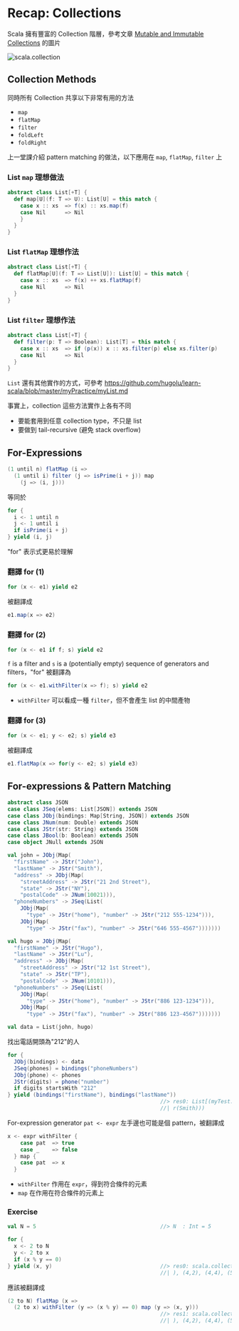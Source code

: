 # Recap: Collections

Scala 擁有豐富的 Collection 階層，參考文章 [Mutable and Immutable Collections](http://docs.scala-lang.org/overviews/collections/overview.html) 的圖片

![scala.collection](http://docs.scala-lang.org/resources/images/collections.png)

## Collection Methods

同時所有 Collection 共享以下非常有用的方法
- `map`
- `flatMap`
- `filter`
- `foldLeft`
- `foldRight`
 
上一堂課介紹 pattern matching 的做法，以下應用在 `map`, `flatMap`, `filter` 上

### List `map` 理想做法
```scala
abstract class List[+T] {
  def map[U](f: T => U): List[U] = this match {
    case x :: xs  => f(x) :: xs.map(f)
    case Nil      => Nil
    }
  }
}
```

### List `flatMap` 理想作法
```scala
abstract class List[+T] {
  def flatMap[U](f: T => List[U]): List[U] = this match {
    case x :: xs  => f(x) ++ xs.flatMap(f)
    case Nil      => Nil
  }
}
```

### List `filter` 理想作法
```scala
abstract class List[+T] {
  def filter(p: T => Boolean): List[T] = this match {
    case x :: xs  => if (p(x)) x :: xs.filter(p) else xs.filter(p)
    case Nil      => Nil
  }
}
```

`List` 還有其他實作的方式，可參考 https://github.com/hugolu/learn-scala/blob/master/myPractice/myList.md

事實上，collection 這些方法實作上各有不同
- 要能套用到任意 collection type，不只是 list
- 要做到 tail-recursive (避免 stack overflow)

## For-Expressions

```scala
(1 until n) flatMap (i =>
  (1 until i) filter (j => isPrime(i + j)) map
    (j => (i, j)))
```
等同於
```scala
for {
  i <- 1 until n
  j <- 1 until i
  if isPrime(i + j)
} yield (i, j)
```
"for" 表示式更易於理解

### 翻譯 for (1)
```scala
for (x <- e1) yield e2
```
被翻譯成
```scala
e1.map(x => e2)
```

### 翻譯 for (2)
```scala
for (x <- e1 if f; s) yield e2
```
`f` is a filter and `s` is a (potentially empty) sequence of generators and filters，"for" 被翻譯為
```scala
for (x <- e1.withFilter(x => f); s) yield e2
```
- `withFilter` 可以看成一種 `filter`，但不會產生 list 的中間產物

### 翻譯 for (3)
```scala
for (x <- e1; y <- e2; s) yield e3
```
被翻譯成
```scala
e1.flatMap(x => for(y <- e2; s) yield e3)
```

## For-expressions & Pattern Matching

```scala
abstract class JSON
case class JSeq(elems: List[JSON]) extends JSON
case class JObj(bindings: Map[String, JSON]) extends JSON
case class JNum(num: Double) extends JSON
case class JStr(str: String) extends JSON
case class JBool(b: Boolean) extends JSON
case object JNull extends JSON

val john = JObj(Map(
  "firstName" -> JStr("John"),
  "lastName" -> JStr("Smith"),
  "address" -> JObj(Map(
    "streetAddress" -> JStr("21 2nd Street"),
    "state" -> JStr("NY"),
    "postalCode" -> JNum(10021))),
  "phoneNumbers" -> JSeq(List(
    JObj(Map(
      "type" -> JStr("home"), "number" -> JStr("212 555-1234"))),
    JObj(Map(
      "type" -> JStr("fax"), "number" -> JStr("646 555-4567")))))))

val hugo = JObj(Map(
  "firstName" -> JStr("Hugo"),
  "lastName" -> JStr("Lu"),
  "address" -> JObj(Map(
    "streetAddress" -> JStr("12 1st Street"),
    "state" -> JStr("TP"),
    "postalCode" -> JNum(10101))),
  "phoneNumbers" -> JSeq(List(
    JObj(Map(
      "type" -> JStr("home"), "number" -> JStr("886 123-1234"))),
    JObj(Map(
      "type" -> JStr("fax"), "number" -> JStr("886 123-4567")))))))

val data = List(john, hugo)

```

找出電話開頭為"212"的人
```scala
for {
  JObj(bindings) <- data
  JSeq(phones) = bindings("phoneNumbers")
  JObj(phone) <- phones
  JStr(digits) = phone("number")
  if digits startsWith "212"
} yield (bindings("firstName"), bindings("lastName"))
                                                //> res0: List[(myTest.test20.JSON, myTest.test20.JSON)] = List((JStr(John),JSt
                                                //| r(Smith)))

```

For-expression generator `pat <- expr` 左手邊也可能是個 pattern，被翻譯成
```scala
x <- expr withFilter {
    case pat  => true
    case _    => false
  } map {
    case pat  => x
  }
```
- `withFilter` 作用在 `expr`，得到符合條件的元素
- `map` 在作用在符合條件的元素上

### Exercise
```scala
val N = 5                                       //> N  : Int = 5

for {
  x <- 2 to N
  y <- 2 to x
  if (x % y == 0)
} yield (x, y)                                  //> res0: scala.collection.immutable.IndexedSeq[(Int, Int)] = Vector((2,2), (3,3
                                                //| ), (4,2), (4,4), (5,5))
```

應該被翻譯成
```scala
(2 to N) flatMap (x =>
  (2 to x) withFilter (y => (x % y) == 0) map (y => (x, y)))
                                                //> res1: scala.collection.immutable.IndexedSeq[(Int, Int)] = Vector((2,2), (3,3
                                                //| ), (4,2), (4,4), (5,5))
```
